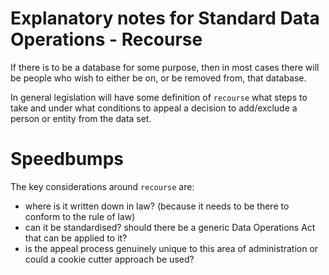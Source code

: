 # Explanatory notes for Standard Data Operations - Recourse

If there is to be a database for some purpose, then in most cases there will be people who wish to either be on, or be removed from, that database.

In general legislation will have some definition of `recourse` what steps to take and under what conditions to appeal a decision to add/exclude a person or entity from the data set.

# Speedbumps

The key considerations around `recourse` are:

* where is it written down in law? (because it needs to be there to conform to the rule of law)
* can it be standardised? should there be a generic Data Operations Act that can be applied to it?
* is the appeal process genuinely unique to this area of administration or could a cookie cutter approach be used?